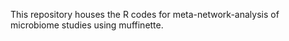 This repository houses the R codes for meta-network-analysis of microbiome studies using muffinette.
